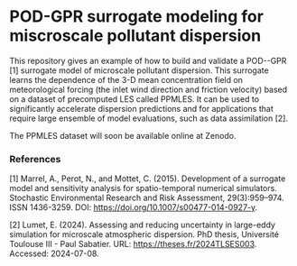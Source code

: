 # POD-GPR surrogate modeling for miscroscale pollutant dispersion

This repository gives an example of how to build and validate a POD--GPR [1] surrogate model of microscale pollutant dispersion. This surrogate learns the dependence of the
3-D mean concentration field on meteorological forcing (the inlet wind direction and friction velocity) based on a dataset of precomputed LES called PPMLES. It can be used to significantly accelerate dispersion predictions and 
for applications that require large ensemble of model evaluations, such as data assimilation [2].

The PPMLES dataset will soon be available online at Zenodo.

### References

[1] Marrel, A., Perot, N., and Mottet, C. (2015). Development of a surrogate model and sensitivity analysis for spatio-temporal numerical simulators. Stochastic Environmental Research and Risk Assessment, 29(3):959–974. ISSN 1436-3259. DOI: https://doi.org/10.1007/s00477-014-0927-y.

[2] Lumet, E. (2024). Assessing and reducing uncertainty in large-eddy simulation for microscale atmospheric dispersion. PhD thesis, Université Toulouse III - Paul Sabatier. URL: https://theses.fr/2024TLSES003. Accessed: 2024-07-08.
